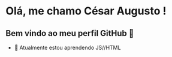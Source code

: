 # Olá, me chamo César Augusto ! 
## Bem vindo ao meu perfil GitHub 👋

- 🌱 Atualmente estou aprendendo JS//HTML

